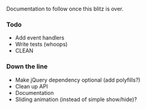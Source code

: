 Documentation to follow once this blitz is over.

### Todo
* Add event handlers
* Write tests (whoops)
* CLEAN

### Down the line

* Make jQuery dependency optional (add polyfills?)
* Clean up API
* Documentation
* Sliding animation (instead of simple show/hide)?